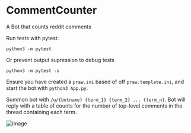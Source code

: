 # CommentCounter
A Bot that counts reddit comments

Run tests with pytest:
```
python3 -m pytest
```
Or prevent output supression to debug tests
```
python3 -m pytest -s
```

Ensure you have created a `praw.ini` based of off `praw.template.ini`, and start the bot with `python3 App.py`.

Summon bot with `/u/{botname} {term_1} {term_2} ... {term_n}`.
Bot will reply with a table of counts for the number of top-level comments in the thread containing each term.

![image](https://user-images.githubusercontent.com/19233365/160250795-88ce6609-f888-4599-8658-a343e0b74e47.png)
